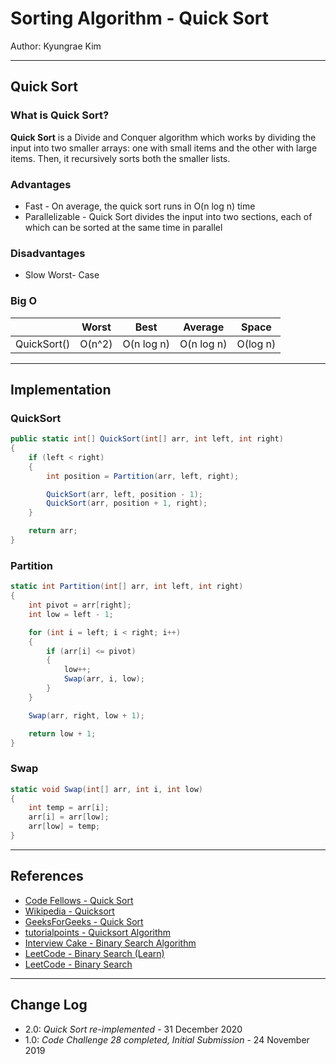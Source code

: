# Sorting Algorithm - Quick Sort

Author: Kyungrae Kim

---

## Quick Sort

### What is Quick Sort?

**Quick Sort** is a Divide and Conquer algorithm which works by dividing the input into two smaller arrays: one with small items and the other with large items. Then, it recursively sorts both the smaller lists.

### Advantages

* Fast - On average, the quick sort runs in O(n log n) time
* Parallelizable - Quick Sort divides the input into two sections, each of which can be sorted at the same time in parallel

### Disadvantages

* Slow Worst- Case

### Big O

|  | Worst | Best | Average | Space |
|:-|:-:|:-:|:-:|:-:|
| QuickSort() | O(n^2) | O(n log n) | O(n log n) | O(log n) |

---

## Implementation

### QuickSort

```c#
public static int[] QuickSort(int[] arr, int left, int right)
{
    if (left < right)
    {
        int position = Partition(arr, left, right);

        QuickSort(arr, left, position - 1);
        QuickSort(arr, position + 1, right);
    }

    return arr;
}
```

### Partition

```c#
static int Partition(int[] arr, int left, int right)
{
    int pivot = arr[right];
    int low = left - 1;

    for (int i = left; i < right; i++)
    {
        if (arr[i] <= pivot)
        {
            low++;
            Swap(arr, i, low);
        }
    }

    Swap(arr, right, low + 1);

    return low + 1;
}
```

### Swap

```c#
static void Swap(int[] arr, int i, int low)
{
    int temp = arr[i];
    arr[i] = arr[low];
    arr[low] = temp;
}
```

---

## References

* [Code Fellows - Quick Sort](https://codefellows.github.io/common_curriculum/data_structures_and_algorithms/Code_401/class-28/)
* [Wikipedia - Quicksort](https://en.wikipedia.org/wiki/Quicksort)
* [GeeksForGeeks - Quick Sort](https://www.geeksforgeeks.org/quick-sort/)
* [tutorialpoints - Quicksort Algorithm](https://www.interviewcake.com/concept/python/quicksort?)
* [Interview Cake - Binary Search Algorithm](https://www.interviewcake.com/concept/python/binary-search?)
* [LeetCode - Binary Search (Learn)](https://leetcode.com/explore/learn/card/binary-search/)
* [LeetCode - Binary Search](https://leetcode.com/problems/binary-search/)

---

## Change Log

* 2.0: *Quick Sort re-implemented* - 31 December 2020
* 1.0: *Code Challenge 28 completed, Initial Submission* - 24 November 2019
